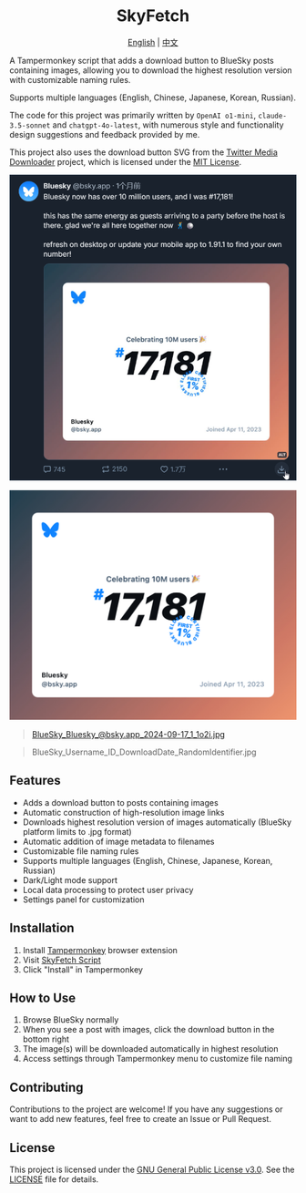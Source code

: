 <h1 align="center">SkyFetch</h1>

<p align="center">
  <a href="README.md">English</a> | <a href="README_zh.md">中文</a>
</p>

A Tampermonkey script that adds a download button to BlueSky posts containing images, allowing you to download the highest resolution version with customizable naming rules.

Supports multiple languages (English, Chinese, Japanese, Korean, Russian).

The code for this project was primarily written by `OpenAI o1-mini`, `claude-3.5-sonnet` and `chatgpt-4o-latest`, with numerous style and functionality design suggestions and feedback provided by me.

This project also uses the download button SVG from the [Twitter Media Downloader](https://greasyfork.org/es/scripts/423001-twitter-media-downloader) project, which is licensed under the [MIT License](https://opensource.org/licenses/MIT).

![Usage Example](usage_example.png)

![Download Result](BlueSky_Bluesky_@bsky.app_2024-09-17_1_1o2i.jpg)
> BlueSky_Bluesky_@bsky.app_2024-09-17_1_1o2i.jpg

> BlueSky_Username_ID_DownloadDate_RandomIdentifier.jpg

## Features

- Adds a download button to posts containing images
- Automatic construction of high-resolution image links
- Downloads highest resolution version of images automatically (BlueSky platform limits to .jpg format)
- Automatic addition of image metadata to filenames
- Customizable file naming rules
- Supports multiple languages (English, Chinese, Japanese, Korean, Russian)
- Dark/Light mode support
- Local data processing to protect user privacy
- Settings panel for customization

## Installation

1. Install [Tampermonkey](https://www.tampermonkey.net/) browser extension
2. Visit [SkyFetch Script](https://github.com/CookSleep/SkyFetch-Script/raw/main/SkyFetch-Script.js)
3. Click "Install" in Tampermonkey

## How to Use

1. Browse BlueSky normally
2. When you see a post with images, click the download button in the bottom right
3. The image(s) will be downloaded automatically in highest resolution
4. Access settings through Tampermonkey menu to customize file naming

## Contributing

Contributions to the project are welcome! If you have any suggestions or want to add new features, feel free to create an Issue or Pull Request.

## License

This project is licensed under the [GNU General Public License v3.0](https://www.gnu.org/licenses/gpl-3.0.html). See the [LICENSE](LICENSE) file for details.
